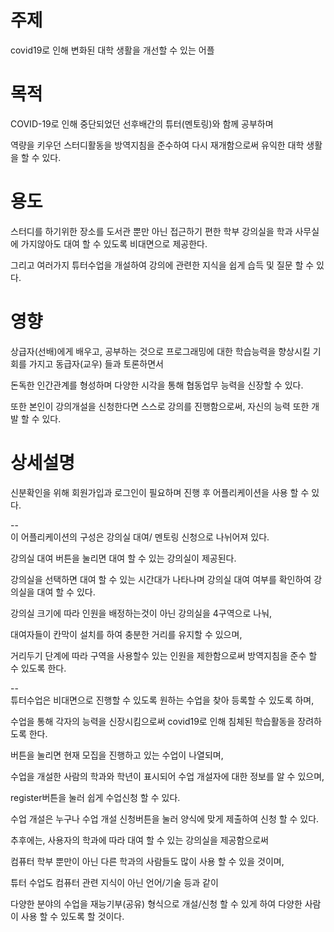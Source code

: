 # 주제  
covid19로 인해 변화된 대학 생활을 개선할 수 있는 어플


# 목적  
COVID-19로 인해 중단되었던 선후배간의 튜터(멘토링)와 함께 공부하며  


역량을 키우던 스터디활동을 방역지침을 준수하여 다시 재개함으로써 유익한 대학 생활을 할 수 있다.  


# 용도  
스터디를 하기위한 장소를 도서관 뿐만 아닌 접근하기 편한 학부 강의실을 학과 사무실에 가지않아도 대여 할 수 있도록 비대면으로 제공한다.  


그리고 여러가지 튜터수업을 개설하여 강의에 관련한 지식을 쉽게 습득 및 질문 할 수 있다. 


# 영향  
상급자(선배)에게 배우고, 공부하는 것으로 프로그래밍에 대한 학습능력을 향상시킬 기회를 가지고 동급자(교우) 들과 토론하면서  


돈독한 인간관계를 형성하며 다양한 시각을 통해 협동업무 능력을 신장할 수 있다.  


또한 본인이 강의개설을 신청한다면 스스로 강의를 진행함으로써, 자신의 능력 또한 개발 할 수 있다.  


# 상세설명  
신분확인을 위해 회원가입과 로그인이 필요하며 진행 후 어플리케이션을 사용 할 수 있다.  


--  
  이 어플리케이션의 구성은 강의실 대여/ 멘토링 신청으로 나뉘어져 있다.  

  
강의실 대여 버튼을 눌리면 대여 할 수 있는 강의실이 제공된다.  


강의실을 선택하면 대여 할 수 있는 시간대가 나타나며 강의실 대여 여부를 확인하여 강의실을 대여 할 수 있다.  


강의실 크기에 따라 인원을 배정하는것이 아닌 강의실을 4구역으로 나눠,  


대여자들이 칸막이 설치를 하여 충분한 거리를 유지할 수 있으며,  


거리두기 단계에 따라 구역을 사용할수 있는 인원을 제한함으로써 방역지침을 준수 할 수 있도록 한다.  


--  
  튜터수업은 비대면으로 진행할 수 있도록 원하는 수업을 찾아 등록할 수 있도록 하며,  


수업을 통해 각자의 능력을 신장시킴으로써 covid19로 인해 침체된 학습활동을 장려하도록 한다.  


버튼을 눌리면 현재 모집을 진행하고 있는 수업이 나열되며,  


수업을 개설한 사람의 학과와 학년이 표시되어 수업 개설자에 대한 정보를 알 수 있으며,  


register버튼을 눌러 쉽게 수업신청 할 수 있다.  


수업 개설은 누구나 수업 개설 신청버튼을 눌러 양식에 맞게 제출하여 신청 할 수 있다.  


추후에는, 사용자의 학과에 따라 대여 할 수 있는 강의실을 제공함으로써  


컴퓨터 학부 뿐만이 아닌 다른 학과의 사람들도 많이 사용 할 수 있을 것이며,  


튜터 수업도 컴퓨터 관련 지식이 아닌 언어/기술 등과 같이  


다양한 분야의 수업을 재능기부(공유) 형식으로 개설/신청 할 수 있게 하여 다양한 사람이 사용 할 수 있도록 할 것이다.  
